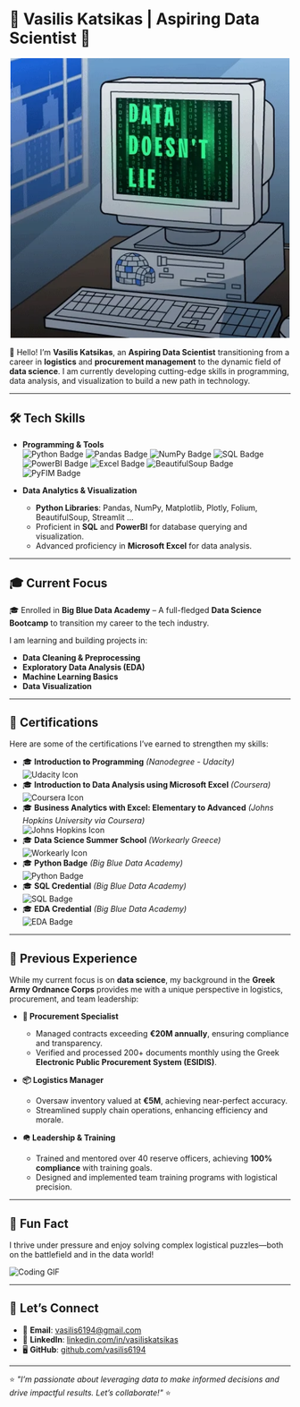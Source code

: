 # 🌟 Vasilis Katsikas | Aspiring Data Scientist 🌟

<p align="center">
  <img src="https://github.com/vasilis6194/vasilis6194/blob/main/giphy.webp" width="500">
</p>

👋 Hello! I’m **Vasilis Katsikas**, an **Aspiring Data Scientist** transitioning from a career in **logistics** and **procurement management** to the dynamic field of **data science**. I am currently developing cutting-edge skills in programming, data analysis, and visualization to build a new path in technology.

---

## 🛠️ **Tech Skills**
- **Programming & Tools**  
  ![Python Badge](https://img.shields.io/badge/Python-3776AB?style=for-the-badge&logo=python&logoColor=white)
  ![Pandas Badge](https://img.shields.io/badge/Pandas-150458?style=for-the-badge&logo=pandas&logoColor=white)
  ![NumPy Badge](https://img.shields.io/badge/NumPy-013243?style=for-the-badge&logo=numpy&logoColor=white)
  ![SQL Badge](https://img.shields.io/badge/SQL-336791?style=for-the-badge&logo=postgresql&logoColor=white)
  ![PowerBI Badge](https://img.shields.io/badge/PowerBI-F2C811?style=for-the-badge&logo=powerbi&logoColor=black)
  ![Excel Badge](https://img.shields.io/badge/Microsoft_Excel-217346?style=for-the-badge&logo=microsoft-excel&logoColor=white)
  ![BeautifulSoup Badge](https://img.shields.io/badge/BeautifulSoup-2A5C7C?style=for-the-badge&logo=python&logoColor=white)
  ![PyFIM Badge](https://img.shields.io/badge/PyFIM-000000?style=for-the-badge&logo=python&logoColor=white)


- **Data Analytics & Visualization**    
  - **Python Libraries**: Pandas, NumPy, Matplotlib, Plotly, Folium, BeautifulSoup, Streamlit ...
  - Proficient in **SQL** and **PowerBI** for database querying and visualization.  
  - Advanced proficiency in **Microsoft Excel** for data analysis.

---

## 🎓 **Current Focus**
🎓 Enrolled in **Big Blue Data Academy** – A full-fledged **Data Science Bootcamp** to transition my career to the tech industry.  

I am learning and building projects in:  
- **Data Cleaning & Preprocessing**  
- **Exploratory Data Analysis (EDA)**  
- **Machine Learning Basics**  
- **Data Visualization**  

---

## 📜 **Certifications**
Here are some of the certifications I’ve earned to strengthen my skills:

- 🎓 **Introduction to Programming** *(Nanodegree - Udacity)*  
  ![Udacity Icon](https://img.shields.io/badge/Udacity-02B3E4?style=flat&logo=udacity&logoColor=white)  
- 🎓 **Introduction to Data Analysis using Microsoft Excel** *(Coursera)*  
  ![Coursera Icon](https://img.shields.io/badge/Coursera-0056D2?style=flat&logo=coursera&logoColor=white)  
- 🎓 **Business Analytics with Excel: Elementary to Advanced** *(Johns Hopkins University via Coursera)*  
  ![Johns Hopkins Icon](https://img.shields.io/badge/Johns%20Hopkins%20University-002D62?style=flat&logoColor=white)  
- 🎓 **Data Science Summer School** *(Workearly Greece)*  
  ![Workearly Icon](https://img.shields.io/badge/Workearly-Greece-blue?style=flat)  
- 🎓 **Python Badge** *(Big Blue Data Academy)*  
  ![Python Badge](https://img.shields.io/badge/Big%20Blue%20Data%20Academy-3776AB?style=flat&logo=python&logoColor=white)  
- 🎓 **SQL Credential** *(Big Blue Data Academy)*  
  ![SQL Badge](https://img.shields.io/badge/Big%20Blue%20Data%20Academy-SQL-336791?style=flat&logoColor=white)  
- 🎓 **EDA Credential** *(Big Blue Data Academy)*  
  ![EDA Badge](https://img.shields.io/badge/Big%20Blue%20Data%20Academy-EDA-150458?style=flat&logoColor=white)

---

## 🎯 **Previous Experience**
While my current focus is on **data science**, my background in the **Greek Army Ordnance Corps** provides me with a unique perspective in logistics, procurement, and team leadership:  

- **📜 Procurement Specialist**  
  - Managed contracts exceeding **€20M annually**, ensuring compliance and transparency.  
  - Verified and processed 200+ documents monthly using the Greek **Electronic Public Procurement System (ESIDIS)**.  

- **📦 Logistics Manager**  
  - Oversaw inventory valued at **€5M**, achieving near-perfect accuracy.  
  - Streamlined supply chain operations, enhancing efficiency and morale.  

- **🪖 Leadership & Training**  
  - Trained and mentored over 40 reserve officers, achieving **100% compliance** with training goals.  
  - Designed and implemented team training programs with logistical precision.

---

## 🎉 **Fun Fact**
I thrive under pressure and enjoy solving complex logistical puzzles—both on the battlefield and in the data world!  

![Coding GIF](https://media.giphy.com/media/L8K62iTDkzGX6/giphy.gif)

---

## 🤝 **Let’s Connect**
- 📧 **Email**: vasilis6194@gmail.com  
- 💼 **LinkedIn**: [linkedin.com/in/vasiliskatsikas](https://www.linkedin.com/in/vasiliskatsikas/)  
- 🖥️ **GitHub**: [github.com/vasilis6194](https://github.com/vasilis6194)

---

⭐️ *"I’m passionate about leveraging data to make informed decisions and drive impactful results. Let’s collaborate!"* ⭐️
